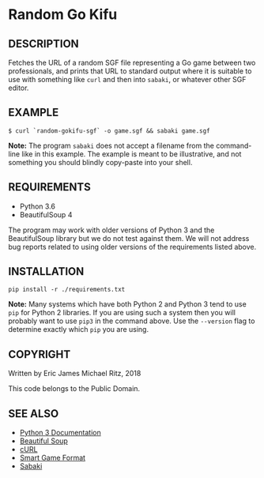 Random Go Kifu
==============

## DESCRIPTION
 
Fetches the URL of a random SGF file representing a Go game between
two professionals, and prints that URL to standard output where it is
suitable to use with something like `curl` and then into `sabaki`,
or whatever other SGF editor.

## EXAMPLE

    $ curl `random-gokifu-sgf` -o game.sgf && sabaki game.sgf

**Note:** The program `sabaki` does not accept a filename from
the command-line like in this example.  The example is meant to be
illustrative, and not something you should blindly copy-paste into
your shell.

## REQUIREMENTS

* Python 3.6
* BeautifulSoup 4

The program may work with older versions of Python 3 and the BeautifulSoup
library but we do not test against them.  We will not address bug reports
related to using older versions of the requirements listed above.

## INSTALLATION

    pip install -r ./requirements.txt

**Note:** Many systems which have both Python 2 and Python 3 tend to
use `pip` for Python 2 libraries.  If you are using such a system then
you will probably want to use `pip3` in the command above.  Use the
`--version` flag to determine exactly which `pip` you are using.

## COPYRIGHT
 
Written by Eric James Michael Ritz, 2018

This code belongs to the Public Domain.

## SEE ALSO

* [Python 3 Documentation](https://docs.python.org/3/)
* [Beautiful Soup](https://www.crummy.com/software/BeautifulSoup/)
* [cURL](https://curl.haxx.se/)
* [Smart Game Format](http://www.red-bean.com/sgf/index.html)
* [Sabaki](https://github.com/SabakiHQ/Sabaki)

